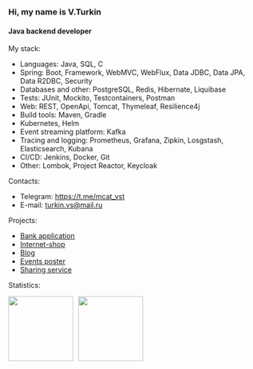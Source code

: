 ### Hi, my name is V.Turkin

#### Java backend developer

My stack: 
* Languages: Java, SQL, C
* Spring: Boot, Framework, WebMVC, WebFlux, Data JDBC, Data JPA, Data R2DBC, Security
* Databases and other: PostgreSQL, Redis, Hibernate, Liquibase
* Tests: JUnit, Mockito, Testcontainers, Postman
* Web: REST, OpenApi, Tomcat, Thymeleaf, Resilience4j
* Build tools: Maven, Gradle
* Kubernetes, Helm
* Event streaming platform: Kafka
* Tracing and logging: Prometheus, Grafana, Zipkin, Losgstash, Elasticsearch, Kubana 
* CI/CD: Jenkins, Docker, Git
* Other: Lombok, Project Reactor, Keycloak       

Contacts:
* Telegram: https://t.me/mcat_vst
* E-mail: turkin.vs@mail.ru

Projects: 
* [Bank application](https://github.com/mrchcat/bankapp-K8-Kafka-ELK-logging-tracing)
* [Internet-shop](https://github.com/mrchcat/secure_shop)
* [Blog](https://github.com/mrchcat/myblog)
* [Events poster](https://github.com/mrchcat/java-explore-with-me)
* [Sharing service](https://github.com/mrchcat/java-shareit)


Statistics:
<div>
<a href="https://github-readme-stats.vercel.app/api?username=mrchcat&hide=contribs&show_icons=true">
  <img  align="left" height="130" style="margin-right: 10px" src="https://github-readme-stats.vercel.app/api?username=mrchcat&hide=contribs&show_icons=true" />
</a>
<a href="https://github-readme-stats.vercel.app/api/top-langs/?username=mrchcat&layout=compact">
  <img align="left" height="130" src="https://github-readme-stats.vercel.app/api/top-langs/?username=mrchcat&layout=compact" />
</a>
</div>

